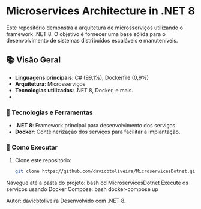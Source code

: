 # Microservices Architecture in .NET 8

Este repositório demonstra a arquitetura de microsserviços utilizando o framework .NET 8. O objetivo é fornecer uma base sólida para o desenvolvimento de sistemas distribuídos escaláveis e manuteníveis.

## 📚 Visão Geral

- **Linguagens principais**: C# (99,1%), Dockerfile (0,9%)
- **Arquitetura**: Microsserviços
- **Tecnologias utilizadas**: .NET 8, Docker, e mais.
- 
### 🔧 Tecnologias e Ferramentas

- **.NET 8**: Framework principal para desenvolvimento dos serviços.
- **Docker**: Contêinerização dos serviços para facilitar a implantação.

### 🚀 Como Executar

1. Clone este repositório:
   ```bash
   git clone https://github.com/davicbtoliveira/MicroservicesDotnet.git
Navegue até a pasta do projeto:
bash
cd MicroservicesDotnet
Execute os serviços usando Docker Compose:
bash
docker-compose up

Autor: davicbtoliveira
Desenvolvido com .NET 8.
